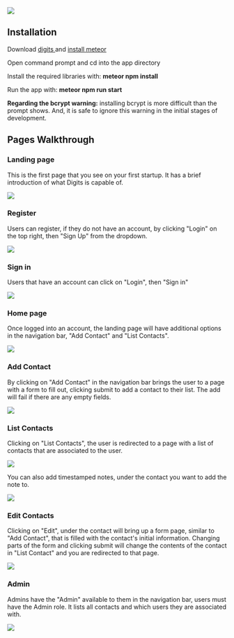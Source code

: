 <img src="doc/landing.png">

<h2>Installation</h2>
<p>Download <a href="https://github.com/Edward-Yi/digits"> digits </a> and <a href="https://www.meteor.com/install">install meteor</a></p>

<p>Open command prompt and cd into the app directory</p>

<p>Install the required libraries with: <strong>meteor npm install</strong></p>

<p>Run the app with: <strong>meteor npm run start</strong></p>

<p><strong>Regarding the bcrypt warning:</strong> installing bcrypt is more difficult than the prompt shows. And, it is safe to ignore this warning in the initial stages of development.</p>

<h2>Pages Walkthrough</h2>

<h3>Landing page</h3>
<p>This is the first page that you see on your first startup. It has a brief introduction of what Digits is capable of.</p>
<img src="doc/landing.png">

<h3>Register</h3>
<p>Users can register, if they do not have an account, by clicking "Login" on the top right, then "Sign Up" from the dropdown.</p>
<img src="doc/register.png">

<h3>Sign in</h3>
<p>Users that have an account can click on "Login", then "Sign in"</p>
<img src="doc/signin.png">

<h3>Home page</h3>
<p>Once logged into an account, the landing page will have additional options in the navigation bar, "Add Contact" and "List Contacts".</p>
<img src="doc/home.png">

<h3>Add Contact</h3>
<p>By clicking on "Add Contact" in the navigation bar brings the user to a page with a form to fill out, clicking submit to add a contact to their list. The add will fail if there are any empty fields.</p>
<img src="doc/add.png">

<h3>List Contacts</h3>
<p>Clicking on "List Contacts", the user is redirected to a page with a list of contacts that are associated to the user.</p>
<img src="doc/list.png">

<p>You can also add timestamped notes, under the contact you want to add the note to.</p>
<img src="doc/time.png">

<h3>Edit Contacts</h3>
<p>Clicking on "Edit", under the contact will bring up a form page, similar to "Add Contact", that is filled with the contact's initial information. Changing parts of the form and clicking submit will change the contents of the contact in "List Contact" and you are redirected to that page.</p>
<img src="doc/edit.png">

<h3>Admin</h3>
<p>Admins have the "Admin" available to them in the navigation bar, users must have the Admin role. It lists all contacts and which users they are associated with.</p>
<img src="doc/admin.png">